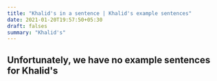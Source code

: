 ```yaml
---
title: "Khalid's in a sentence | Khalid's example sentences"
date: 2021-01-20T19:57:50+05:30
draft: falses
summary: "Khalid's"
---
```

## Unfortunately, we have no example sentences for Khalid's                 
